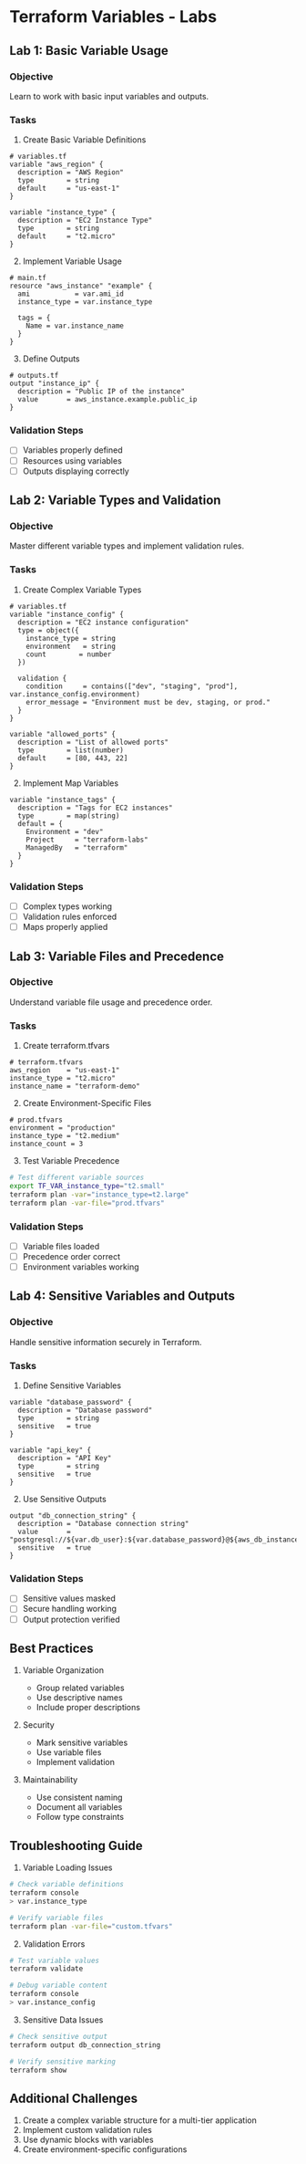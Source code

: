 # Terraform Variables - Labs

## Lab 1: Basic Variable Usage
### Objective
Learn to work with basic input variables and outputs.

### Tasks
1. Create Basic Variable Definitions
```hcl
# variables.tf
variable "aws_region" {
  description = "AWS Region"
  type        = string
  default     = "us-east-1"
}

variable "instance_type" {
  description = "EC2 Instance Type"
  type        = string
  default     = "t2.micro"
}
```

2. Implement Variable Usage
```hcl
# main.tf
resource "aws_instance" "example" {
  ami           = var.ami_id
  instance_type = var.instance_type
  
  tags = {
    Name = var.instance_name
  }
}
```

3. Define Outputs
```hcl
# outputs.tf
output "instance_ip" {
  description = "Public IP of the instance"
  value       = aws_instance.example.public_ip
}
```

### Validation Steps
- [ ] Variables properly defined
- [ ] Resources using variables
- [ ] Outputs displaying correctly

## Lab 2: Variable Types and Validation
### Objective
Master different variable types and implement validation rules.

### Tasks
1. Create Complex Variable Types
```hcl
# variables.tf
variable "instance_config" {
  description = "EC2 instance configuration"
  type = object({
    instance_type = string
    environment   = string
    count        = number
  })
  
  validation {
    condition     = contains(["dev", "staging", "prod"], var.instance_config.environment)
    error_message = "Environment must be dev, staging, or prod."
  }
}

variable "allowed_ports" {
  description = "List of allowed ports"
  type        = list(number)
  default     = [80, 443, 22]
}
```

2. Implement Map Variables
```hcl
variable "instance_tags" {
  description = "Tags for EC2 instances"
  type        = map(string)
  default = {
    Environment = "dev"
    Project     = "terraform-labs"
    ManagedBy   = "terraform"
  }
}
```

### Validation Steps
- [ ] Complex types working
- [ ] Validation rules enforced
- [ ] Maps properly applied

## Lab 3: Variable Files and Precedence
### Objective
Understand variable file usage and precedence order.

### Tasks
1. Create terraform.tfvars
```hcl
# terraform.tfvars
aws_region    = "us-east-1"
instance_type = "t2.micro"
instance_name = "terraform-demo"
```

2. Create Environment-Specific Files
```hcl
# prod.tfvars
environment = "production"
instance_type = "t2.medium"
instance_count = 3
```

3. Test Variable Precedence
```bash
# Test different variable sources
export TF_VAR_instance_type="t2.small"
terraform plan -var="instance_type=t2.large"
terraform plan -var-file="prod.tfvars"
```

### Validation Steps
- [ ] Variable files loaded
- [ ] Precedence order correct
- [ ] Environment variables working

## Lab 4: Sensitive Variables and Outputs
### Objective
Handle sensitive information securely in Terraform.

### Tasks
1. Define Sensitive Variables
```hcl
variable "database_password" {
  description = "Database password"
  type        = string
  sensitive   = true
}

variable "api_key" {
  description = "API Key"
  type        = string
  sensitive   = true
}
```

2. Use Sensitive Outputs
```hcl
output "db_connection_string" {
  description = "Database connection string"
  value       = "postgresql://${var.db_user}:${var.database_password}@${aws_db_instance.example.endpoint}/mydb"
  sensitive   = true
}
```

### Validation Steps
- [ ] Sensitive values masked
- [ ] Secure handling working
- [ ] Output protection verified

## Best Practices
1. Variable Organization
   - Group related variables
   - Use descriptive names
   - Include proper descriptions

2. Security
   - Mark sensitive variables
   - Use variable files
   - Implement validation

3. Maintainability
   - Use consistent naming
   - Document all variables
   - Follow type constraints

## Troubleshooting Guide
1. Variable Loading Issues
```bash
# Check variable definitions
terraform console
> var.instance_type

# Verify variable files
terraform plan -var-file="custom.tfvars"
```

2. Validation Errors
```bash
# Test variable values
terraform validate

# Debug variable content
terraform console
> var.instance_config
```

3. Sensitive Data Issues
```bash
# Check sensitive output
terraform output db_connection_string

# Verify sensitive marking
terraform show
```

## Additional Challenges
1. Create a complex variable structure for a multi-tier application
2. Implement custom validation rules
3. Use dynamic blocks with variables
4. Create environment-specific configurations 